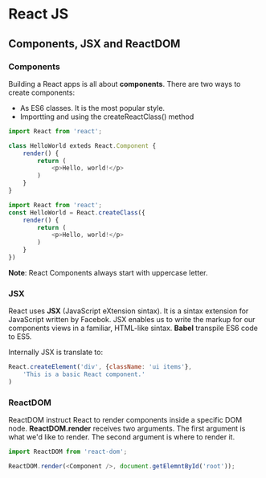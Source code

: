 # React JS

## Components, JSX and ReactDOM

### Components

Building a React apps is all about **components**. There are two ways to create components: 
* As ES6 classes. It is the most popular style.
* Importting and using the createReactClass() method

```js
import React from 'react';

class HelloWorld exteds React.Component {
    render() {
        return (
            <p>Hello, world!</p>
        )
    }
}
```

```js
import React from 'react';
const HelloWorld = React.createClass({
    render() {
        return (
            <p>Hello, world!</p>
        )
    }
})
```

**Note**: React Components always start with uppercase letter. 

### JSX

React uses **JSX** (JavaScript eXtension sintax). It is a sintax extension for JavaScript written by Facebok. JSX enables us to write the markup for our components views in a familiar, HTML-like sintax. **Babel** transpile ES6 code to ES5.  

Internally JSX is translate to:

```js
React.createElement('div', {className: 'ui items'},
    'This is a basic React component.'
)
```

### ReactDOM

ReactDOM instruct React to render components inside a specific DOM node. **ReactDOM.render** receives two arguments. The first argument is what we'd like to render. The second argument is where to render it. 

```js
import ReactDOM from 'react-dom';

ReactDOM.render(<Component />, document.getElemntById('root'));
```
